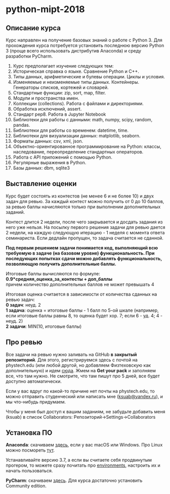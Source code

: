 # python-mipt-2018
## Описание курса
Курс направлен на получение базовых знаний о работе с Python 3. Для прохождения курса потребуется установить последнюю версию Python 3 (проще всего использовать дистрибутив Anaconda) и среду разработки PyCharm.

 1. Курс предполагает изучение следующих тем:
 2. Историческая справка о языке. Сравнение Python и C++.
 3. Типы данных, арифметические и булевы операции. Циклы и условия.
 4. Изменяемые и неизменяемые типы данных. Контейнеры. Генераторы списков, кортежей и словарей.
 5. Стандартные функции: zip, sort, map, filter.
 6. Модули и пространства имен.
 7. Коллекции (collections). Работа с файлами и директориями.
 8. Обработка исключений, assert.
 9. Стандарт pep8. Работа в Jupyter Notebook
 10. Библиотеки для работы с данными: math, numpy, scipy, random, pandas.
 11. Библиотеки для работы со временем: datetime, time.
 12. Библиотеки для визуализации данных: matplotlib, seaborn.
 13. Форматы данных: csv, xml, json.
 14. Объектно-ориентированное программирование на Python: классы, наследование, переопределение стандартных операторов.
 15. Работа с API приложений с помощью Python.
 16. Регулярные выражения в Python.
 17. Базы данных: dbm, sqlite3

## Выставление оценки
Курс будет состоять из контестов (не менее 6 и не более 10) и двух задач для ревью. За каждый контест можно получить от 0 до 10 баллов, за ревью баллы начисляются только при выполнении дополнительных заданий.

Контест длится 2 недели, после чего закрывается и досдать задания из него уже нельзя. На посылку первого решения задачи для ревью дается 2 недели, на каждую следующую итерацию - 1 неделя с момента ответа семинариста. Если дедлайн пропущен, то задача считается не сданной.

**Под первым решением задачи понимается код, выполняющий всю требуемую в задаче (на базовом уровне) функциональность. При последующих попытках сдачи можно добавлять функциональность, позволяющую получить дополнительные баллы.**

Итоговые баллы вычисляются по формуле:<br/>
**0.9*средняя_оценка_за_контесты + доп_баллы** <br/>
причем количество дополнительных баллов не может превышать 4

Итоговая оценка считается в зависимости от количества сданных на ревью задач:<br/>
**0 задач**: неуд. 2  <br/> 
**1 задача**: оценка = итоговые баллы - 1 балл по 5-ой шкале (например, если итоговые баллы равны 8, то оценка будет хор. 7; если 6 - уд. 4; 4 - неуд. 2)  <br/>
**2 задачи**: MIN(10, итоговые баллы)

## Про ревью
Все задачи на ревью нужно заливать на GitHub **в закрытый репозиторий**. Для этого, регистрируемся здесь с почтой на phystech.edu (или любой другой, но добавляем Физтеховскую как дополнительную) и идем [сюда](https://education.github.com/pack). Жмем на **Get your pack** и заполняем все, что там нужно. Не смотрите, что там пишут про 5 дней, все будет доступно автоматически.

Если у вас вдруг по какой-то причине нет почты на phystech.edu, то можно отправить студенческий или написать мне (ksuab@yandex.ru), и мы что-нибудь придумаем.

Чтобы у меня был доступ к вашим заданиям, не забудьте добавить меня (ksuab) в список Collaborators: Репозиторий->Settings->Collaborators

## Установка ПО
**Anaconda**: скачиваем [здесь](https://anaconda.org), если у вас macOS или Windows. Про Linux можно посмореть [тут](https://conda.io/docs/user-guide/install/linux.html).

Устанавливайте версию 3.7, а если вы считаете себя продвинутым прогером, то можете сразу почитать про [environments](https://conda.io/docs/user-guide/tasks/manage-environments.html), настроить их и начать пользоваться.

**PyCharm**: скачиваем [здесь](https://www.jetbrains.com/pycharm/). Для курса достаточно установить Community edition.
